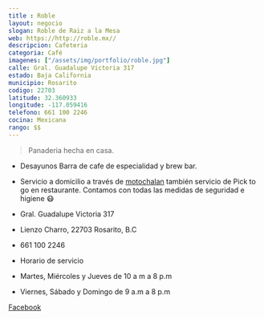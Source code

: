```yaml
---
title : Roble
layout: negocio
slogan: Roble de Raiz a la Mesa
web: https://http://roble.mx//
descripcion: Cafeteria
categoria: Café
imagenes: ["/assets/img/portfolio/roble.jpg"]
calle: Gral. Guadalupe Victoria 317
estado: Baja California
municipio: Rosarito
codigo: 22703
latitude: 32.360933
longitude: -117.059416
telefono: 661 100 2246
cocina: Mexicana
rango: $$
---
```


>Panaderia hecha en casa.
* Desayunos Barra de cafe de especialidad y brew bar.

* Servicio a domicilio a través de [motochalan](https://rosaritocentro.com/directorio/moto-chalan.html) también servicio de Pick to go en restaurante.⁣ Contamos con todas las medidas de seguridad e higiene 😷⁣⁣⁣⁣⁣⁣⁣⁣⁣⁣⁣

* Gral. Guadalupe Victoria 317
* Lienzo Charro, 22703 Rosarito, B.C
* 661 100 2246
* Horario de servicio 
* Martes, Miércoles y Jueves de 10 a m a 8 p.m⁣⁣⁣⁣⁣⁣⁣
* Viernes, Sábado y Domingo de 9 a.m a 8 p.m⁣⁣⁣⁣⁣ 

[Facebook](https://www.facebook.com/RobleRosarito)

